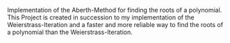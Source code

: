 Implementation of the Aberth-Method for finding the roots of a polynomial. This Project is created in succession to my implementation of the Weierstrass-Iteration and a faster and more reliable way to find the roots of a polynomial than the Weierstrass-Iteration. 
